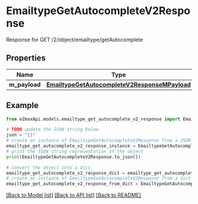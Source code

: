 # EmailtypeGetAutocompleteV2Response

Response for GET /2/object/emailtype/getAutocomplete

## Properties

Name | Type | Description | Notes
------------ | ------------- | ------------- | -------------
**m_payload** | [**EmailtypeGetAutocompleteV2ResponseMPayload**](EmailtypeGetAutocompleteV2ResponseMPayload.md) |  | 

## Example

```python
from eZmaxApi.models.emailtype_get_autocomplete_v2_response import EmailtypeGetAutocompleteV2Response

# TODO update the JSON string below
json = "{}"
# create an instance of EmailtypeGetAutocompleteV2Response from a JSON string
emailtype_get_autocomplete_v2_response_instance = EmailtypeGetAutocompleteV2Response.from_json(json)
# print the JSON string representation of the object
print(EmailtypeGetAutocompleteV2Response.to_json())

# convert the object into a dict
emailtype_get_autocomplete_v2_response_dict = emailtype_get_autocomplete_v2_response_instance.to_dict()
# create an instance of EmailtypeGetAutocompleteV2Response from a dict
emailtype_get_autocomplete_v2_response_from_dict = EmailtypeGetAutocompleteV2Response.from_dict(emailtype_get_autocomplete_v2_response_dict)
```
[[Back to Model list]](../README.md#documentation-for-models) [[Back to API list]](../README.md#documentation-for-api-endpoints) [[Back to README]](../README.md)


